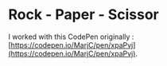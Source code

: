# Rock - Paper - Scissor

I worked with this CodePen originally : [https://codepen.io/MarjC/pen/xpaPvj](https://codepen.io/MarjC/pen/xpaPvj).


